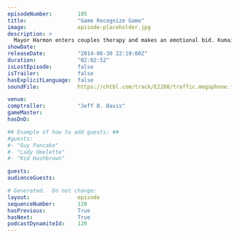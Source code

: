 ```yaml
---
episodeNumber:        105
title:                "Game Recognize Game"
image:                episode-placeholder.jpg
description: >
  Mayor Harmon enters couples therapy and makes an emotional bid. Kumail Nanjiani is back and doesn't understand why Jeff talks to strangers. Doctors are too prostate happy and a Brazilian fan from Rio defends them. Just a great episode from top to botto...
showDate:             
releaseDate:          "2014-06-30 22:19:00Z"
duration:             "02:02:52"
isLostEpisode:        false
isTrailer:            false
hasExplicitLanguage:  false
soundFile:            https://chtbl.com/track/E2288/traffic.megaphone.fm/STA8463661551.mp3?updated=1556325651

venue:                
comptroller:          "Jeff B. Davis"
gameMaster:           
hasDnD:               

## Example of how to add guests: ##
#guests:
#- "Guy Pancake"
#- "Lady Omelette"
#- "Kid Hashbrown"

guests:
audienceGuests:

# Generated.  Do not change:
layout:               episode
sequenceNumber:       120
hasPrevious:          True
hasNext:              True
podcastDynamiteId:    120
---
```


<!-- The episode description will be rendered here -->
<!-- Add your content below here -->

